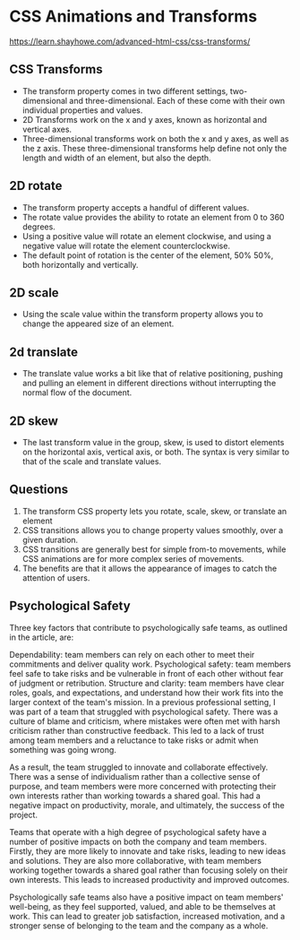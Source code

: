 # CSS Animations and Transforms

https://learn.shayhowe.com/advanced-html-css/css-transforms/

## CSS Transforms

* The transform property comes in two different settings, two-dimensional and three-dimensional. Each of these come with their own individual properties and values.
* 2D Transforms work on the x and y axes, known as horizontal and vertical axes. 
* Three-dimensional transforms work on both the x and y axes, as well as the z axis. These three-dimensional transforms help define not only the length and width of an element, but also the depth. 

## 2D rotate 

* The transform property accepts a handful of different values.
* The rotate value provides the ability to rotate an element from 0 to 360 degrees. 
* Using a positive value will rotate an element clockwise, and using a negative value will rotate the element counterclockwise.
* The default point of rotation is the center of the element, 50% 50%, both horizontally and vertically.

## 2D scale

* Using the scale value within the transform property allows you to change the appeared size of an element.

## 2d translate

* The translate value works a bit like that of relative positioning, pushing and pulling an element in different directions without interrupting the normal flow of the document.

## 2D skew 

* The last transform value in the group, skew, is used to distort elements on the horizontal axis, vertical axis, or both. The syntax is very similar to that of the scale and translate values. 


## Questions 

1. The transform CSS property lets you rotate, scale, skew, or translate an element
2. CSS transitions allows you to change property values smoothly, over a given duration.
3. CSS transitions are generally best for simple from-to movements, while CSS animations are for more complex series of movements.
4. The benefits are that it allows the appearance of images to catch the attention of users.


## Psychological Safety


Three key factors that contribute to psychologically safe teams, as outlined in the article, are:

Dependability: team members can rely on each other to meet their commitments and deliver quality work.
Psychological safety: team members feel safe to take risks and be vulnerable in front of each other without fear of judgment or retribution.
Structure and clarity: team members have clear roles, goals, and expectations, and understand how their work fits into the larger context of the team's mission.
In a previous professional setting, I was part of a team that struggled with psychological safety. There was a culture of blame and criticism, where mistakes were often met with harsh criticism rather than constructive feedback. This led to a lack of trust among team members and a reluctance to take risks or admit when something was going wrong.

As a result, the team struggled to innovate and collaborate effectively. There was a sense of individualism rather than a collective sense of purpose, and team members were more concerned with protecting their own interests rather than working towards a shared goal. This had a negative impact on productivity, morale, and ultimately, the success of the project.

Teams that operate with a high degree of psychological safety have a number of positive impacts on both the company and team members. Firstly, they are more likely to innovate and take risks, leading to new ideas and solutions. They are also more collaborative, with team members working together towards a shared goal rather than focusing solely on their own interests. This leads to increased productivity and improved outcomes.

Psychologically safe teams also have a positive impact on team members' well-being, as they feel supported, valued, and able to be themselves at work. This can lead to greater job satisfaction, increased motivation, and a stronger sense of belonging to the team and the company as a whole.